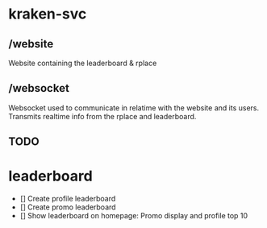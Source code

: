 # kraken-svc

## /website

Website containing the leaderboard & rplace

## /websocket

Websocket used to communicate in relatime with the website and its users.
Transmits realtime info from the rplace and leaderboard.

## TODO

# leaderboard

- [] Create profile leaderboard
- [] Create promo leaderboard
- [] Show leaderboard on homepage: Promo display and profile top 10
